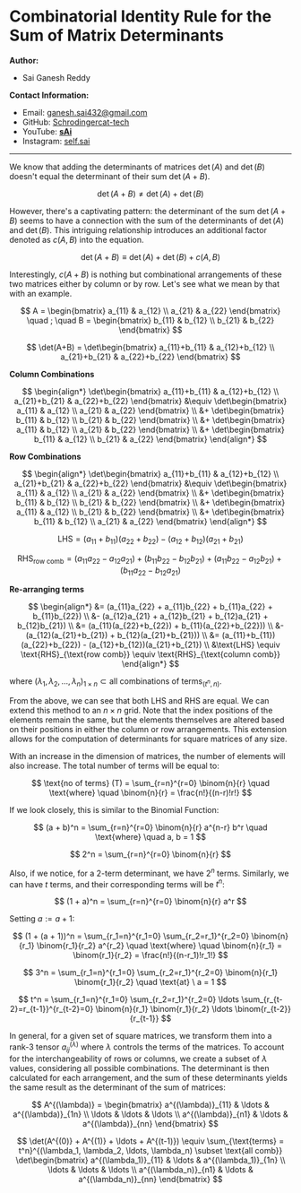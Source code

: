 # Combinatorial Identity Rule for the Sum of Matrix Determinants

**Author:**

- Sai Ganesh Reddy

**Contact Information:**

- Email: <ganesh.sai432@gmail.com>
- GitHub: [Schrodingercat-tech](https://github.com/Schrodingercat-tech)
- YouTube: [**sAi**](YouTube_Profile_Link)
- Instagram: [self.sai](Instagram_Profile_Link)

---

We know that adding the determinants of matrices $\det(A)$ and $\det(B)$ doesn't equal the determinant of their sum $\det(A+B)$.

$$
\det(A+B) \neq \det(A) + \det(B)
$$

However, there's a captivating pattern: the determinant of the sum $\det(A+B)$ seems to have a connection with the sum of the determinants of $\det(A)$ and $\det(B)$. This intriguing relationship introduces an additional factor denoted as $c(A, B)$ into the equation.

$$
\det(A+B) \equiv \det(A) + \det(B) + c(A,B)
$$

Interestingly, $c(A+B)$ is nothing but combinational arrangements of these two matrices either by column or by row. Let's see what we mean by that with an example.

$$
A = \begin{bmatrix} a_{11} & a_{12} \\ a_{21} & a_{22} \end{bmatrix} \quad ; \quad B = \begin{bmatrix} b_{11} & b_{12} \\ b_{21} & b_{22} \end{bmatrix}
$$

$$
\det(A+B) = \det\begin{bmatrix} a_{11}+b_{11} & a_{12}+b_{12} \\ a_{21}+b_{21} & a_{22}+b_{22} \end{bmatrix}
$$

**Column Combinations**

$$
\begin{align*}
\det\begin{bmatrix} a_{11}+b_{11} & a_{12}+b_{12} \\ a_{21}+b_{21} & a_{22}+b_{22} \end{bmatrix} &\equiv \det\begin{bmatrix} a_{11} & a_{12} \\ a_{21} & a_{22} \end{bmatrix} \\
&+ \det\begin{bmatrix} b_{11} & b_{12} \\ b_{21} & b_{22} \end{bmatrix} \\
&+ \det\begin{bmatrix} a_{11} & b_{12} \\ a_{21} & b_{22} \end{bmatrix} \\
&+ \det\begin{bmatrix} b_{11} & a_{12} \\ b_{21} & a_{22} \end{bmatrix}
\end{align*}
$$

**Row Combinations**

$$
\begin{align*}
\det\begin{bmatrix} a_{11}+b_{11} & a_{12}+b_{12} \\ a_{21}+b_{21} & a_{22}+b_{22} \end{bmatrix} &\equiv \det\begin{bmatrix} a_{11} & a_{12} \\ a_{21} & a_{22} \end{bmatrix} \\
&+ \det\begin{bmatrix} b_{11} & b_{12} \\ b_{21} & b_{22} \end{bmatrix} \\
&+ \det\begin{bmatrix} a_{11} & a_{12} \\ b_{21} & b_{22} \end{bmatrix} \\
&+ \det\begin{bmatrix} b_{11} & b_{12} \\ a_{21} & a_{22} \end{bmatrix}
\end{align*}
$$

$$
\text{LHS} = (a_{11}+b_{11})(a_{22}+b_{22}) - (a_{12}+b_{12})(a_{21}+b_{21})
$$

$$
\text{RHS}_{\text{row comb}} = (a_{11}a_{22} - a_{12}a_{21}) + (b_{11}b_{22} - b_{12}b_{21}) + (a_{11}b_{22} - a_{12}b_{21}) + (b_{11}a_{22} - b_{12}a_{21})
$$

**Re-arranging terms**

$$
\begin{align*}
&= (a_{11}a_{22} + a_{11}b_{22} + b_{11}a_{22} + b_{11}b_{22}) \\
&- (a_{12}a_{21} + a_{12}b_{21} + b_{12}a_{21} + b_{12}b_{21}) \\
&= (a_{11}(a_{22}+b_{22}) + b_{11}(a_{22}+b_{22})) \\
&- (a_{12}(a_{21}+b_{21}) + b_{12}(a_{21}+b_{21})) \\
&= (a_{11}+b_{11})(a_{22}+b_{22}) - (a_{12}+b_{12})(a_{21}+b_{21}) \\
&\text{LHS} \equiv \text{RHS}_{\text{row comb}} \equiv \text{RHS}_{\text{column comb}}
\end{align*}
$$

where $(\lambda_1, \lambda_2, \ldots, \lambda_n)_{1 \times n} \subset \text{all combinations of terms}_{(t^n, n)}$.

From the above, we can see that both LHS and RHS are equal. We can extend this method to an $n \times n$ grid. Note that the index positions of the elements remain the same, but the elements themselves are altered based on their positions in either the column or row arrangements. This extension allows for the computation of determinants for square matrices of any size.

With an increase in the dimension of matrices, the number of elements will also increase. The total number of terms will be equal to:

$$
\text{no of terms} (T) = \sum_{r=n}^{r=0} \binom{n}{r} \quad \text{where} \quad \binom{n}{r} = \frac{n!}{(n-r)!r!}
$$

If we look closely, this is similar to the Binomial Function:

$$
(a + b)^n = \sum_{r=n}^{r=0} \binom{n}{r} a^{n-r} b^r \quad \text{where} \quad a, b = 1
$$

$$
2^n = \sum_{r=n}^{r=0} \binom{n}{r}
$$

Also, if we notice, for a 2-term determinant, we have $2^n$ terms. Similarly, we can have $t$ terms, and their corresponding terms will be $t^n$:

$$
(1 + a)^n = \sum_{r=n}^{r=0} \binom{n}{r} a^r
$$

Setting $a := a + 1$:

$$
(1 + (a + 1))^n = \sum_{r_1=n}^{r_1=0} \sum_{r_2=r_1}^{r_2=0} \binom{n}{r_1} \binom{r_1}{r_2} a^{r_2} \quad \text{where} \quad \binom{n}{r_1} = \binom{r_1}{r_2} = \frac{n!}{(n-r_1)!r_1!}
$$

$$
3^n = \sum_{r_1=n}^{r_1=0} \sum_{r_2=r_1}^{r_2=0} \binom{n}{r_1} \binom{r_1}{r_2} \quad \text{at} \ a = 1
$$

$$
t^n = \sum_{r_1=n}^{r_1=0} \sum_{r_2=r_1}^{r_2=0} \ldots \sum_{r_{t-2}=r_{t-1}}^{r_{t-2}=0} \binom{n}{r_1} \binom{r_1}{r_2} \ldots \binom{r_{t-2}}{r_{t-1}}
$$

In general, for a given set of square matrices, we transform them into a rank-3 tensor $a^{(\lambda)}_{ij}$ where $\lambda$ controls the terms of the matrices. To account for the interchangeability of rows or columns, we create a subset of $\lambda$ values, considering all possible combinations. The determinant is then calculated for each arrangement, and the sum of these determinants yields the same result as the determinant of the sum of matrices:

$$
A^{(\lambda)} = \begin{bmatrix} a^{(\lambda)}_{11} & \ldots & a^{(\lambda)}_{1n} \\ \ldots & \ldots & \ldots \\ a^{(\lambda)}_{n1} & \ldots & a^{(\lambda)}_{nn} \end{bmatrix}
$$

$$
\det(A^{(0)} + A^{(1)} + \ldots + A^{(t-1)}) \equiv \sum_{\text{terms} = t^n}^{(\lambda_1, \lambda_2, \ldots, \lambda_n) \subset \text{all comb}} \det\begin{bmatrix} a^{(\lambda_1)}_{11} & \ldots & a^{(\lambda_1)}_{1n} \\ \ldots & \ldots & \ldots \\ a^{(\lambda_n)}_{n1} & \ldots & a^{(\lambda_n)}_{nn} \end{bmatrix}
$$
